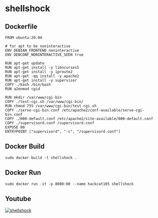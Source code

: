 # shellshock

## Dockerfile

```
FROM ubuntu:20.04

# for apt to be noninteractive
ENV DEBIAN_FRONTEND noninteractive
ENV DEBCONF_NONINTERACTIVE_SEEN true

RUN apt-get update
RUN apt-get install -y libncurses5
RUN apt-get install -y iproute2
RUN apt-get -qq install -y apache2
RUN apt-get install -y supervisor
COPY ./bash /bin/bash
RUN a2enmod cgid

RUN mkdir /var/www/cgi-bin
COPY ./test-cgi.sh /var/www/cgi-bin/
RUN chmod 755 /var/www/cgi-bin/test-cgi.sh
COPY ./serve-cgi-bin.conf /etc/apache2/conf-available/serve-cgi-bin.conf
COPY ./000-default.conf /etc/apache2/site-available/000-default.conf
COPY ./supervisord.conf /supervisord.conf
EXPOSE 80
ENTRYPOINT ["supervisord", "-c", "/supervisord.conf"]
```

## Docker Build

```
sudo docker build -t shellshock .
```

## Docker Run

```
sudo docker run -it -p 8080:80 --name hackcat105 shellshock
```

## Youtube
[![shellshock](https://res.cloudinary.com/marcomontalbano/image/upload/v1646103481/video_to_markdown/images/youtube--R5uhbtoQknY-c05b58ac6eb4c4700831b2b3070cd403.jpg)](https://youtu.be/R5uhbtoQknY "shellshock")
